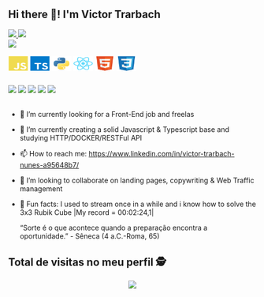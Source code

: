 ## Hi there 🤘! I'm Victor Trarbach

  <div>
    <a href="https://github.com/VictorTrarbach">
      <img height="180em" src="https://github-readme-stats.vercel.app/api?username=VictorTrarbach&show_icons=true&theme=radical&include_all_commits=true&count_private=true&layout=compact"/>
      <img height="180em" src="https://github-readme-stats.vercel.app/api/top-langs/?username=VictorTrarbach&layout=compact&langs_count=8&theme=radical"data-canonical-src="https://github-readme-stats.vercel.app/api?username=VictorTrarbach&show_icons=true&theme=radical&line_height=27&include_all_commits=true"/>
    </a>
  </div>
  
  <a align="center" href="https://github.com/VictorTrarbach">
    <img align="center" height="220" src="https://github-readme-stats.vercel.app/api/wakatime?username=VTNS&theme=radical&layout=compact" data-canonical- src="https://github-readme-stats.vercel.app/api/wakatime?username=VTNS&theme=radical&layout=compact"style="max-width: 50%;">
  </a>
 
  
  <div style="display: inline_block"><br>
    <img align="center" alt="VTNS-Js" height="30" width="40" src="https://raw.githubusercontent.com/devicons/devicon/master/icons/javascript/javascript-plain.svg">
    <img align="center" alt="VTNS-Ts" height="30" width="40" src="https://raw.githubusercontent.com/devicons/devicon/master/icons/typescript/typescript-plain.svg">
    <img align="center" alt="VTNS-Js" height="30" width="40" src="https://raw.githubusercontent.com/devicons/devicon/master/icons/python/python-original.svg">
    <img align="center" alt="VTNS-React" height="30" width="40" src="https://raw.githubusercontent.com/devicons/devicon/master/icons/react/react-original.svg">
    <img align="center" alt="VTNS-HTML" height="30" width="40" src="https://raw.githubusercontent.com/devicons/devicon/master/icons/html5/html5-original.svg">
    <img align="center" alt="VTNS-CSS" height="30" width="40" src="https://raw.githubusercontent.com/devicons/devicon/master/icons/css3/css3-original.svg">
    <!--<img align="right" alt="VTNS-pic" height="150" style="border-radius:50px;" src="">-->
  </div>

  ##
  
<div>
    <a href="https://www.instagram.com/ovictortrarbach/" target="_blank"><img src="https://img.shields.io/badge/-Instagram-%23E4405F?style=for-the-badge&logo=instagram&logoColor=white" target="_blank"></a>
    <a href="https://www.twitch.tv/bigtemon" target="_blank"><img src="https://img.shields.io/badge/Twitch-9146FF?style=for-the-badge&logo=twitch&logoColor=white" target="_blank"></a>
   <a href="https://discord.gg/Zvy8XWmM" target="_blank"><img src="https://img.shields.io/badge/Discord-7289DA?style=for-the-badge&logo=discord&logoColor=white" target="_blank"></a> 
    <a href = "mailto:vtnsdev@gmail.com"><img src="https://img.shields.io/badge/-Gmail-%23333?style=for-the-badge&logo=gmail&logoColor=white" target="_blank"></a>
    <a href="https://www.linkedin.com/in/victor-trarbach-nunes-a95648b7/" target="_blank"><img src="https://img.shields.io/badge/-LinkedIn-%230077B5?style=for-the-badge&logo=linkedin&logoColor=white" target="_blank"></a> 
  </div>
  <br>
  
- 🔭 I’m currently looking for a Front-End job and freelas
  
- 🌱 I’m currently creating a solid Javascript & Typescript base and studying HTTP/DOCKER/RESTFul API
  
- 📫 How to reach me: https://www.linkedin.com/in/victor-trarbach-nunes-a95648b7/
  
- 👯 I’m looking to collaborate on landing pages, copywriting & Web Traffic management
  
- 🎪 Fun facts: I used to stream once in a while and i know how to solve the 3x3 Rubik Cube |My record = 00:02:24,1|

  “Sorte é o que acontece quando a preparação encontra a oportunidade.” - Sêneca (4 a.C.-Roma, 65)
  
 <p align="center"> 

   ## <text align="center">Total de visitas no meu perfil :detective:</text> <br>
 <p align="center"> 
   <img alingn="center" src="https://profile-counter.glitch.me/VTNSCC/count.svg" />
 </p>

</p>
 
